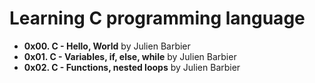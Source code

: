 # Learning C programming language

* **0x00. C - Hello, World** by Julien Barbier
* **0x01. C - Variables, if, else, while** by Julien Barbier
* **0x02. C - Functions, nested loops** by Julien Barbier
